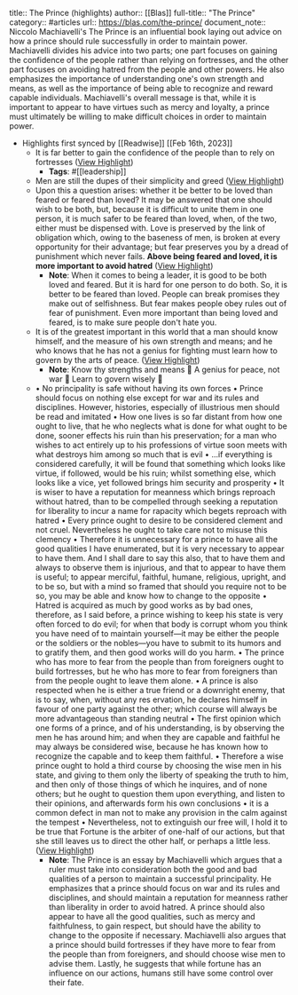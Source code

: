 title:: The Prince (highlights)
author:: [[Blas]]
full-title:: "The Prince"
category:: #articles
url:: https://blas.com/the-prince/
document_note:: Niccolo Machiavelli's The Prince is an influential book laying out advice on how a prince should rule successfully in order to maintain power. Machiavelli divides his advice into two parts; one part focuses on gaining the confidence of the people rather than relying on fortresses, and the other part focuses on avoiding hatred from the people and other powers. He also emphasizes the importance of understanding one's own strength and means, as well as the importance of being able to recognize and reward capable individuals. Machiavelli's overall message is that, while it is important to appear to have virtues such as mercy and loyalty, a prince must ultimately be willing to make difficult choices in order to maintain power.

- Highlights first synced by [[Readwise]] [[Feb 16th, 2023]]
	- It is far better to gain the confidence of the people than to rely on fortresses ([View Highlight](https://read.readwise.io/read/01gscv95ftmd5hhr9r1mvjdrzx))
		- **Tags**: #[[leadership]]
	- Men are still the dupes of their simplicity and greed ([View Highlight](https://read.readwise.io/read/01gscv9hkvzd4xqwsfphj7gyda))
	- Upon this a question arises: whether it be better to be loved than feared or feared than loved? It may be answered that one should wish to be both, but, because it is difficult to unite them in one person, it is much safer to be feared than loved, when, of the two, either must be dispensed with. Love is preserved by the link of obligation which, owing to the baseness of men, is broken at every opportunity for their advantage; but fear preserves you by a dread of punishment which never fails. **Above being feared and loved, it is more important to avoid hatred** ([View Highlight](https://read.readwise.io/read/01gscv9tnpm70ffvapppverc1x))
		- **Note**: When it comes to being a leader, it is good to be both loved and feared. But it is hard for one person to do both. So, it is better to be feared than loved. People can break promises they make out of selfishness. But fear makes people obey rules out of fear of punishment. Even more important than being loved and feared, is to make sure people don't hate you.
	- It is of the greatest important in this world that a man should know himself, and the measure of his own strength and means; and he who knows that he has not a genius for fighting must learn how to govern by the arts of peace. ([View Highlight](https://read.readwise.io/read/01gscvavwf3gsgmrmt9g8f0sd7))
		- **Note**: Know thy strengths and means 🤔
		  A genius for peace, not war 🧐
		  Learn to govern wisely 🤝
	- •   No principality is safe without having its own forces
	  •   Prince should focus on nothing else except for war and its rules and disciplines. However, histories, especially of illustrious men should be read and imitated
	  •   How one lives is so far distant from how one ought to live, that he who neglects what is done for what ought to be done, sooner effects his ruin than his preservation; for a man who wishes to act entirely up to his professions of virtue soon meets with what destroys him among so much that is evil
	  •   ...if everything is considered carefully, it will be found that something which looks like virtue, if followed, would be his ruin; whilst something else, which looks like a vice, yet followed brings him security and prosperity
	  •   It is wiser to have a reputation for meanness which brings reproach without hatred, than to be compelled through seeking a reputation for liberality to incur a name for rapacity which begets reproach with hatred
	  •   Every prince ought to desire to be considered clement and not cruel. Nevertheless he ought to take care not to misuse this clemency
	  •   Therefore it is unnecessary for a prince to have all the good qualities I have enumerated, but it is very necessary to appear to have them. And I shall dare to say this also, that to have them and always to observe them is injurious, and that to appear to have them is useful; to appear merciful, faithful, humane, religious, upright, and to be so, but with a mind so framed that should you require not to be so, you may be able and know how to change to the opposite
	  •   Hatred is acquired as much by good works as by bad ones, therefore, as I said before, a prince wishing to keep his state is very often forced to do evil; for when that body is corrupt whom you think you have need of to maintain yourself—it may be either the people or the soldiers or the nobles—you have to submit to its humors and to gratify them, and then good works will do you harm.
	  •   The prince who has more to fear from the people than from foreigners ought to build fortresses, but he who has more to fear from foreigners than from the people ought to leave them alone.
	  •   A prince is also respected when he is either a true friend or a downright enemy, that is to say, when, without any res ervation, he declares himself in favour of one party against the other; which course will always be more advantageous than standing neutral
	  •   The first opinion which one forms of a prince, and of his understanding, is by observing the men he has around him; and when they are capable and faithful he may always be considered wise, because he has known how to recognize the capable and to keep them faithful.
	  •   Therefore a wise prince ought to hold a third course by choosing the wise men in his state, and giving to them only the liberty of speaking the truth to him, and then only of those things of which he inquires, and of none others; but he ought to question them upon everything, and listen to their opinions, and afterwards form his own conclusions
	  •   it is a common defect in man not to make any provision in the calm against the tempest
	  •   Nevertheless, not to extinguish our free will, I hold it to be true that Fortune is the arbiter of one-half of our actions, but that she still leaves us to direct the other half, or perhaps a little less. ([View Highlight](https://read.readwise.io/read/01gscvc4f7c1dk3jttejht7qct))
		- **Note**: The Prince is an essay by Machiavelli which argues that a ruler must take into consideration both the good and bad qualities of a person to maintain a successful principality. He emphasizes that a prince should focus on war and its rules and disciplines, and should maintain a reputation for meanness rather than liberality in order to avoid hatred. A prince should also appear to have all the good qualities, such as mercy and faithfulness, to gain respect, but should have the ability to change to the opposite if necessary. Machiavelli also argues that a prince should build fortresses if they have more to fear from the people than from foreigners, and should choose wise men to advise them. Lastly, he suggests that while fortune has an influence on our actions, humans still have some control over their fate.